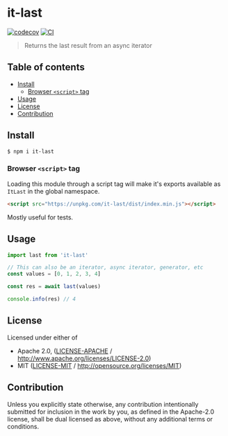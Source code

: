 # it-last <!-- omit in toc -->

[![codecov](https://img.shields.io/codecov/c/github/achingbrain/it.svg?style=flat-square)](https://codecov.io/gh/achingbrain/it)
[![CI](https://img.shields.io/github/actions/workflow/status/achingbrain/it/js-test-and-release.yml?branch=master\&style=flat-square)](https://github.com/achingbrain/it/actions/workflows/js-test-and-release.yml?query=branch%3Amaster)

> Returns the last result from an async iterator

## Table of contents <!-- omit in toc -->

- [Install](#install)
  - [Browser `<script>` tag](#browser-script-tag)
- [Usage](#usage)
- [License](#license)
- [Contribution](#contribution)

## Install

```console
$ npm i it-last
```

### Browser `<script>` tag

Loading this module through a script tag will make it's exports available as `ItLast` in the global namespace.

```html
<script src="https://unpkg.com/it-last/dist/index.min.js"></script>
```

Mostly useful for tests.

## Usage

```javascript
import last from 'it-last'

// This can also be an iterator, async iterator, generator, etc
const values = [0, 1, 2, 3, 4]

const res = await last(values)

console.info(res) // 4
```

## License

Licensed under either of

- Apache 2.0, ([LICENSE-APACHE](LICENSE-APACHE) / <http://www.apache.org/licenses/LICENSE-2.0>)
- MIT ([LICENSE-MIT](LICENSE-MIT) / <http://opensource.org/licenses/MIT>)

## Contribution

Unless you explicitly state otherwise, any contribution intentionally submitted for inclusion in the work by you, as defined in the Apache-2.0 license, shall be dual licensed as above, without any additional terms or conditions.
